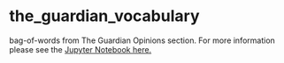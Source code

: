 # the_guardian_vocabulary

bag-of-words from The Guardian Opinions section. For more information please see the [Jupyter Notebook here.](https://github.com/cordovez/the_guardian_vocabulary/blob/main/guardianscraper/guardian_vocab.ipynb)

